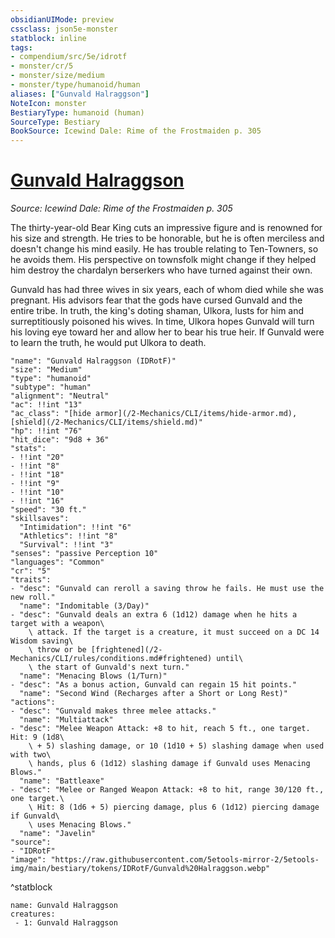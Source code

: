 ```yaml
---
obsidianUIMode: preview
cssclass: json5e-monster
statblock: inline
tags:
- compendium/src/5e/idrotf
- monster/cr/5
- monster/size/medium
- monster/type/humanoid/human
aliases: ["Gunvald Halraggson"]
NoteIcon: monster
BestiaryType: humanoid (human)
SourceType: Bestiary
BookSource: Icewind Dale: Rime of the Frostmaiden p. 305
---
```

# [Gunvald Halraggson](2-Mechanics/CLI/bestiary/npc/gunvald-halraggson-idrotf.md)
*Source: Icewind Dale: Rime of the Frostmaiden p. 305*  

The thirty-year-old Bear King cuts an impressive figure and is renowned for his size and strength. He tries to be honorable, but he is often merciless and doesn't change his mind easily. He has trouble relating to Ten-Towners, so he avoids them. His perspective on townsfolk might change if they helped him destroy the chardalyn berserkers who have turned against their own.

Gunvald has had three wives in six years, each of whom died while she was pregnant. His advisors fear that the gods have cursed Gunvald and the entire tribe. In truth, the king's doting shaman, Ulkora, lusts for him and surreptitiously poisoned his wives. In time, Ulkora hopes Gunvald will turn his loving eye toward her and allow her to bear his true heir. If Gunvald were to learn the truth, he would put Ulkora to death.

```statblock
"name": "Gunvald Halraggson (IDRotF)"
"size": "Medium"
"type": "humanoid"
"subtype": "human"
"alignment": "Neutral"
"ac": !!int "13"
"ac_class": "[hide armor](/2-Mechanics/CLI/items/hide-armor.md), [shield](/2-Mechanics/CLI/items/shield.md)"
"hp": !!int "76"
"hit_dice": "9d8 + 36"
"stats":
- !!int "20"
- !!int "8"
- !!int "18"
- !!int "9"
- !!int "10"
- !!int "16"
"speed": "30 ft."
"skillsaves":
  "Intimidation": !!int "6"
  "Athletics": !!int "8"
  "Survival": !!int "3"
"senses": "passive Perception 10"
"languages": "Common"
"cr": "5"
"traits":
- "desc": "Gunvald can reroll a saving throw he fails. He must use the new roll."
  "name": "Indomitable (3/Day)"
- "desc": "Gunvald deals an extra 6 (1d12) damage when he hits a target with a weapon\
    \ attack. If the target is a creature, it must succeed on a DC 14 Wisdom saving\
    \ throw or be [frightened](/2-Mechanics/CLI/rules/conditions.md#frightened) until\
    \ the start of Gunvald's next turn."
  "name": "Menacing Blows (1/Turn)"
- "desc": "As a bonus action, Gunvald can regain 15 hit points."
  "name": "Second Wind (Recharges after a Short or Long Rest)"
"actions":
- "desc": "Gunvald makes three melee attacks."
  "name": "Multiattack"
- "desc": "Melee Weapon Attack: +8 to hit, reach 5 ft., one target. Hit: 9 (1d8\
    \ + 5) slashing damage, or 10 (1d10 + 5) slashing damage when used with two\
    \ hands, plus 6 (1d12) slashing damage if Gunvald uses Menacing Blows."
  "name": "Battleaxe"
- "desc": "Melee or Ranged Weapon Attack: +8 to hit, range 30/120 ft., one target.\
    \ Hit: 8 (1d6 + 5) piercing damage, plus 6 (1d12) piercing damage if Gunvald\
    \ uses Menacing Blows."
  "name": "Javelin"
"source":
- "IDRotF"
"image": "https://raw.githubusercontent.com/5etools-mirror-2/5etools-img/main/bestiary/tokens/IDRotF/Gunvald%20Halraggson.webp"
```
^statblock

```encounter-table
name: Gunvald Halraggson
creatures:
 - 1: Gunvald Halraggson
```